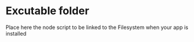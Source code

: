 Excutable folder
================

Place here the node script to be linked to the Filesystem when your app is installed

